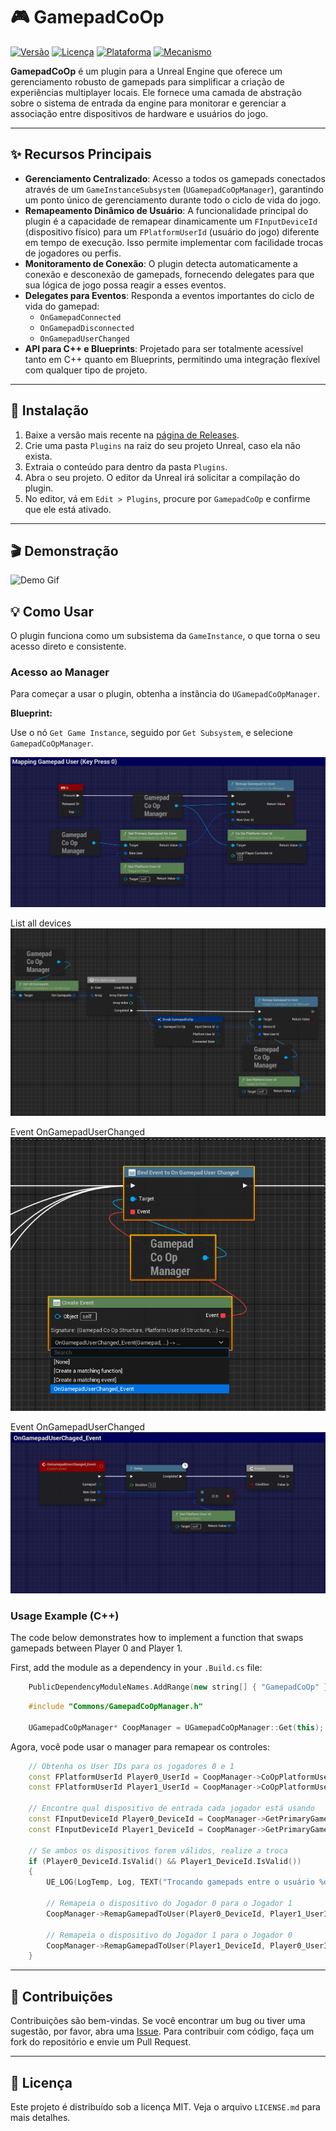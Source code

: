 # 🎮 GamepadCoOp

[![Versão](https://img.shields.io/badge/version-1.0.0-blue.svg)](https://semver.org)
[![Licença](https://img.shields.io/badge/license-MIT-green.svg)](LICENSE.md)
[![Plataforma](https://img.shields.io/badge/platform-Windows-orange.svg)](https://www.microsoft.com/windows)
[![Mecanismo](https://img.shields.io/badge/engine-Unreal%20Engine-purple.svg)](https://www.unrealengine.com)

**GamepadCoOp** é um plugin para a Unreal Engine que oferece um gerenciamento robusto de gamepads para simplificar a criação de experiências multiplayer locais. Ele fornece uma camada de abstração sobre o sistema de entrada da engine para monitorar e gerenciar a associação entre dispositivos de hardware e usuários do jogo.

---

## ✨ Recursos Principais

*   **Gerenciamento Centralizado**: Acesso a todos os gamepads conectados através de um `GameInstanceSubsystem` (`UGamepadCoOpManager`), garantindo um ponto único de gerenciamento durante todo o ciclo de vida do jogo.
*   **Remapeamento Dinâmico de Usuário**: A funcionalidade principal do plugin é a capacidade de remapear dinamicamente um `FInputDeviceId` (dispositivo físico) para um `FPlatformUserId` (usuário do jogo) diferente em tempo de execução. Isso permite implementar com facilidade trocas de jogadores ou perfis.
*   **Monitoramento de Conexão**: O plugin detecta automaticamente a conexão e desconexão de gamepads, fornecendo delegates para que sua lógica de jogo possa reagir a esses eventos.
*   **Delegates para Eventos**: Responda a eventos importantes do ciclo de vida do gamepad:
    *   `OnGamepadConnected`
    *   `OnGamepadDisconnected`
    *   `OnGamepadUserChanged`
*   **API para C++ e Blueprints**: Projetado para ser totalmente acessível tanto em C++ quanto em Blueprints, permitindo uma integração flexível com qualquer tipo de projeto.

---

## 🚀 Instalação

1.  Baixe a versão mais recente na [página de Releases](https://github.com/YourRepo/GamepadCoOp/releases).
2.  Crie uma pasta `Plugins` na raiz do seu projeto Unreal, caso ela não exista.
3.  Extraia o conteúdo para dentro da pasta `Plugins`.
4.  Abra o seu projeto. O editor da Unreal irá solicitar a compilação do plugin.
5.  No editor, vá em `Edit > Plugins`, procure por `GamepadCoOp` e confirme que ele está ativado.

---


## 🎬 Demonstração

![Demo Gif](Images/AnimationCoOp.gif)

## 💡 Como Usar

O plugin funciona como um subsistema da `GameInstance`, o que torna o seu acesso direto e consistente.

### Acesso ao Manager

Para começar a usar o plugin, obtenha a instância do `UGamepadCoOpManager`.

**Blueprint:**

Use o nó `Get Game Instance`, seguido por `Get Subsystem`, e selecione `GamepadCoOpManager`.

![Blueprint Sample](Images/Sample.png)

List all devices
![Blueprint Sample](Images/ListSample.png)

Event OnGamepadUserChanged
![Blueprint Sample](Images/AssingEventChangePLayer.png)

Event OnGamepadUserChanged
![Blueprint Sample](Images/SampleEventChangePlayer.png)


### Usage Example (C++)

The code below demonstrates how to implement a function that swaps gamepads between Player 0 and Player 1.

First, add the module as a dependency in your `.Build.cs` file:

```c++
    PublicDependencyModuleNames.AddRange(new string[] { "GamepadCoOp" });
```
```c++
    #include "Commons/GamepadCoOpManager.h"
    
    UGamepadCoOpManager* CoopManager = UGamepadCoOpManager::Get(this); // 'this' pode ser qualquer UObject no mundo do jogo.
```

Agora, você pode usar o manager para remapear os controles:
```c++
    // Obtenha os User IDs para os jogadores 0 e 1
    const FPlatformUserId Player0_UserId = CoopManager->CoOpPlatformUserId(0);
    const FPlatformUserId Player1_UserId = CoopManager->CoOpPlatformUserId(1);

    // Encontre qual dispositivo de entrada cada jogador está usando
    const FInputDeviceId Player0_DeviceId = CoopManager->GetPrimaryGamepadForUser(Player0_UserId);
    const FInputDeviceId Player1_DeviceId = CoopManager->GetPrimaryGamepadForUser(Player1_UserId);

    // Se ambos os dispositivos forem válidos, realize a troca
    if (Player0_DeviceId.IsValid() && Player1_DeviceId.IsValid())
    {
        UE_LOG(LogTemp, Log, TEXT("Trocando gamepads entre o usuário %d e %d"), Player0_UserId.GetInternalId(), Player1_UserId.GetInternalId());
    
        // Remapeia o dispositivo do Jogador 0 para o Jogador 1
        CoopManager->RemapGamepadToUser(Player0_DeviceId, Player1_UserId);
    
        // Remapeia o dispositivo do Jogador 1 para o Jogador 0
        CoopManager->RemapGamepadToUser(Player1_DeviceId, Player0_UserId);
    }

```

---

## 🤝 Contribuições

Contribuições são bem-vindas. Se você encontrar um bug ou tiver uma sugestão, por favor, abra uma [Issue](https://github.com/YourRepo/GamepadCoOp/issues). Para contribuir com código, faça um fork do repositório e envie um Pull Request.

---

## 📄 Licença

Este projeto é distribuído sob a licença MIT. Veja o arquivo `LICENSE.md` para mais detalhes.

